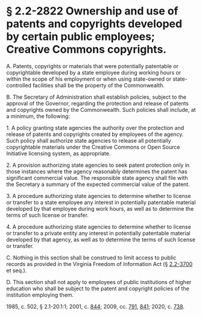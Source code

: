 # § 2.2-2822 Ownership and use of patents and copyrights developed by certain public employees; Creative Commons copyrights.

<p>A. Patents, copyrights or materials that were potentially patentable or copyrightable developed by a state employee during working hours or within the scope of his employment or when using state-owned or state-controlled facilities shall be the property of the Commonwealth.</p><p>B. The Secretary of Administration shall establish policies, subject to the approval of the Governor, regarding the protection and release of patents and copyrights owned by the Commonwealth. Such policies shall include, at a minimum, the following:</p><p>1. A policy granting state agencies the authority over the protection and release of patents and copyrights created by employees of the agency. Such policy shall authorize state agencies to release all potentially copyrightable materials under the Creative Commons or Open Source Initiative licensing system, as appropriate.</p><p>2. A provision authorizing state agencies to seek patent protection only in those instances where the agency reasonably determines the patent has significant commercial value. The responsible state agency shall file with the Secretary a summary of the expected commercial value of the patent.</p><p>3. A procedure authorizing state agencies to determine whether to license or transfer to a state employee any interest in potentially patentable material developed by that employee during work hours, as well as to determine the terms of such license or transfer.</p><p>4. A procedure authorizing state agencies to determine whether to license or transfer to a private entity any interest in potentially patentable material developed by that agency, as well as to determine the terms of such license or transfer.</p><p>C. Nothing in this section shall be construed to limit access to public records as provided in the Virginia Freedom of Information Act (§ <a href='/vacode/2.2-3700/'>2.2-3700</a> et seq.).</p><p>D. This section shall not apply to employees of public institutions of higher education who shall be subject to the patent and copyright policies of the institution employing them.</p><p>1985, c. 502, § 2.1-20.1:1; 2001, c. <a href='http://lis.virginia.gov/cgi-bin/legp604.exe?011+ful+CHAP0844'>844</a>; 2009, cc. <a href='http://lis.virginia.gov/cgi-bin/legp604.exe?091+ful+CHAP0791'>791</a>, <a href='http://lis.virginia.gov/cgi-bin/legp604.exe?091+ful+CHAP0841'>841</a>; 2020, c. <a href='http://lis.virginia.gov/cgi-bin/legp604.exe?201+ful+CHAP0738'>738</a>.</p>